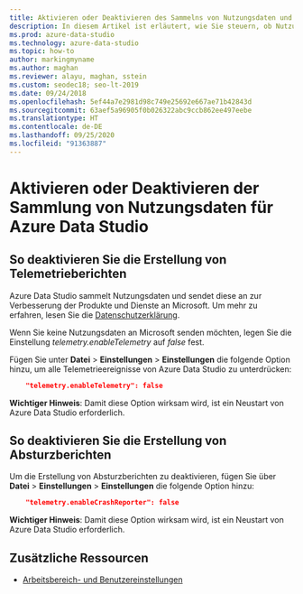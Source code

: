 ```yaml
---
title: Aktivieren oder Deaktivieren des Sammelns von Nutzungsdaten und des Erstellens von Absturzberichten
description: In diesem Artikel ist erläutert, wie Sie steuern, ob Nutzungs- und Absturzdaten gesammelt und an Microsoft gesendet werden.
ms.prod: azure-data-studio
ms.technology: azure-data-studio
ms.topic: how-to
author: markingmyname
ms.author: maghan
ms.reviewer: alayu, maghan, sstein
ms.custom: seodec18; seo-lt-2019
ms.date: 09/24/2018
ms.openlocfilehash: 5ef44a7e2981d98c749e25692e667ae71b42843d
ms.sourcegitcommit: 63aef5a96905f0b026322abc9ccb862ee497eebe
ms.translationtype: HT
ms.contentlocale: de-DE
ms.lasthandoff: 09/25/2020
ms.locfileid: "91363887"
---
```

# <a name="enable-or-disable-usage-data-collection-for-azure-data-studio"></a>Aktivieren oder Deaktivieren der Sammlung von Nutzungsdaten für Azure Data Studio

## <a name="how-to-disable-telemetry-reporting"></a>So deaktivieren Sie die Erstellung von Telemetrieberichten

Azure Data Studio sammelt Nutzungsdaten und sendet diese an zur Verbesserung der Produkte und Dienste an Microsoft. Um mehr zu erfahren, lesen Sie die [Datenschutzerklärung](https://go.microsoft.com/fwlink/?LinkID=528096&clcid=0x409).

Wenn Sie keine Nutzungsdaten an Microsoft senden möchten, legen Sie die Einstellung *telemetry.enableTelemetry* auf *false* fest.

Fügen Sie unter **Datei** > **Einstellungen** > **Einstellungen** die folgende Option hinzu, um alle Telemetrieereignisse von Azure Data Studio zu unterdrücken:

```json
    "telemetry.enableTelemetry": false
```

**Wichtiger Hinweis**: Damit diese Option wirksam wird, ist ein Neustart von Azure Data Studio erforderlich. 

## <a name="how-to-disable-crash-reporting"></a>So deaktivieren Sie die Erstellung von Absturzberichten

Um die Erstellung von Absturzberichten zu deaktivieren, fügen Sie über **Datei** > **Einstellungen** > **Einstellungen** die folgende Option hinzu:

```json
    "telemetry.enableCrashReporter": false
```

**Wichtiger Hinweis**: Damit diese Option wirksam wird, ist ein Neustart von Azure Data Studio erforderlich.

## <a name="additional-resources"></a>Zusätzliche Ressourcen
- [Arbeitsbereich- und Benutzereinstellungen](settings.md)
